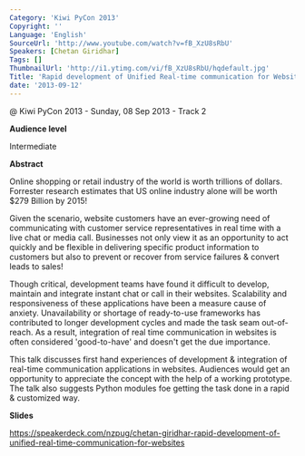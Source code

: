 ```yaml
---
Category: 'Kiwi PyCon 2013'
Copyright: ''
Language: 'English'
SourceUrl: 'http://www.youtube.com/watch?v=fB_XzU8sRbU'
Speakers: [Chetan Giridhar]
Tags: []
ThumbnailUrl: 'http://i1.ytimg.com/vi/fB_XzU8sRbU/hqdefault.jpg'
Title: 'Rapid development of Unified Real-time communication for Websites'
date: '2013-09-12'
---
```

@ Kiwi PyCon 2013 - Sunday, 08 Sep 2013 - Track 2

**Audience level**

Intermediate

**Abstract**

Online shopping or retail industry of the world is worth trillions of dollars. Forrester research estimates that US online industry alone will be worth $279 Billion by 2015!

Given the scenario, website customers have an ever-growing need of communicating with customer service representatives in real time with a live chat or media call. Businesses not only view it as an opportunity to act quickly and be flexible in delivering specific product information to customers but also to prevent or recover from service failures & convert leads to sales!

Though critical, development teams have found it difficult to develop, maintain and integrate instant chat or call in their websites. Scalability and responsiveness of these applications have been a measure cause of anxiety. Unavailability or shortage of ready-to-use frameworks has contributed to longer development cycles and made the task seam out-of-reach. As a result, integration of real time communication in websites is often considered 'good-to-have' and doesn't get the due importance.

This talk discusses first hand experiences of development & integration of real-time communication applications in websites. Audiences would get an opportunity to appreciate the concept with the help of a working prototype. The talk also suggests Python modules foe getting the task done in a rapid & customized way.

**Slides**

https://speakerdeck.com/nzpug/chetan-giridhar-rapid-development-of-unified-real-time-communication-for-websites
